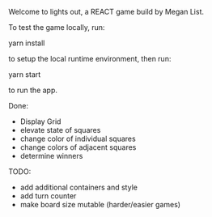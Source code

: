Welcome to lights out, a REACT game build by Megan List.

To test the game locally, run:

yarn install

to setup the local runtime environment, then run:

yarn start

to run the app.

Done:
* Display Grid
* elevate state of squares
* change color of individual squares
* change colors of adjacent squares
* determine winners

TODO:
* add additional containers and style
* add turn counter
* make board size mutable (harder/easier games)